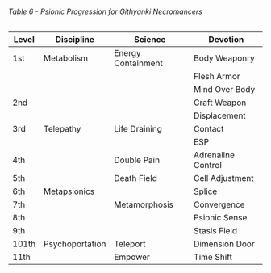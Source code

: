 ###### Table 6 - Psionic Progression for Githyanki Necromancers

| Level | Discipline      | Science             | Devotion           |
| ----- | --------------- | ------------------- | ------------------ |
| 1st   | Metabolism      | Energy  Containment | Body  Weaponry     |
|       |                 |                     | Flesh Armor        |
|       |                 |                     | Mind  Over Body    |
| 2nd   |                 |                     | Craft Weapon       |
|       |                 |                     | Displacement       |
| 3rd   | Telepathy       | Life Draining       | Contact            |
|       |                 |                     | ESP                |
| 4th   |                 | Double Pain         | Adrenaline Control |
| 5th   |                 | Death Field         | Cell  Adjustment   |
| 6th   | Metapsionics    |                     | Splice             |
| 7th   |                 | Metamorphosis       | Convergence        |
| 8th   |                 |                     | Psionic Sense      |
| 9th   |                 |                     | Stasis  Field      |
| 101th | Psychoportation | Teleport            | Dimension Door     |
| 11th  |                 | Empower             | Time  Shift        |